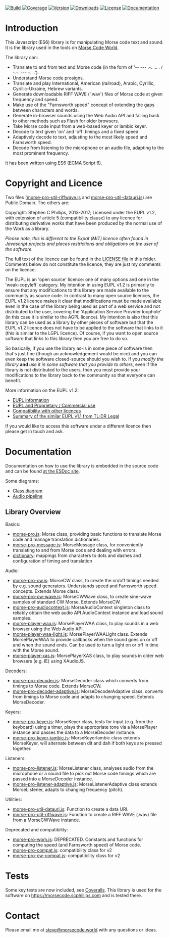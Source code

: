 [![Build](https://img.shields.io/travis/scp93ch/morse-pro.svg)](https://travis-ci.org/scp93ch/morse-pro)
[![Coverage](https://img.shields.io/coveralls/scp93ch/morse-pro.svg)](https://coveralls.io/github/scp93ch/morse-pro?branch=master)
[![Version](https://img.shields.io/npm/v/morse-pro.svg)](https://www.npmjs.com/package/morse-pro)
[![Downloads](https://img.shields.io/npm/dm/morse-pro.svg)](https://www.npmjs.com/package/morse-pro)
[![License](https://img.shields.io/npm/l/morse-pro.svg)](https://joinup.ec.europa.eu/community/eupl/home)
[![Documentation](https://doc.esdoc.org/github.com/scp93ch/morse-pro/badge.svg)](https://doc.esdoc.org/github.com/scp93ch/morse-pro/)

# Introduction

This Javascript (ES6) library is for manipulating Morse code text and sound. It is the library used in the tools on [Morse Code World](https://morsecode.world).

The library can:

* Translate to and from text and Morse code (in the form of '-- --- .-. ... . / -.-. --- -.. .').
* Understand Morse code prosigns.
* Translate and play International, American (railroad), Arabic, Cyrillic, Cyrillic-Ukraine, Hebrew variants.
* Generate downloadable RIFF WAVE ('.wav') files of Morse code at given frequency and speed.
* Make use of the "Farnsworth speed" concept of extending the gaps between characters and words.
* Generate in-browser sounds using the Web Audio API and falling back to other methods such as Flash for older browsers.
* Take Morse code input from a web-based keyer or iambic keyer.
* Decode to text given 'on' and 'off' timings and a fixed speed.
* Adaptively decode to text, adjusting to the most likely speed and Farnsworth speed.
* Decode from listening to the microphone or an audio file, adapting to the most prominent frequency.

It has been written using ES6 (ECMA Script 6).

# Copyright and Licence

Two files ([morse-pro-util-riffwave.js](./src/morse-pro-util-riffwave.js) and [morse-pro-util-datauri.js](./src/morse-pro-util-datauri.js)) are Public Domain. The others are:

Copyright: Stephen C Phillips, 2013-2017; Licensed under the EUPL v1.2, with extension of article 5 (compatibility clause) to any licence for distributing derivative works that have been produced by the normal use of the Work as a library.

*Please note, this is different to the Expat (MIT) licence often found in Javascript projects and places restrictions and obligations on the user of the software.*

The full text of the licence can be found in the [LICENSE file](./LICENSE) in this folder. Comments below do not constitute the licence, they are just my comments on the licence.

The EUPL is an 'open source' licence: one of many options and one in the 'weak-copyleft' category. My intention in using EUPL v1.2 is primarily to ensure that any modifications to this library are made available to the community as source code. In contrast to many open source licences, the EUPL v1.2 licence makes it clear that modifications must be made available even in the case of the library being used as part of a web service and not distributed to the user, covering the 'Application Service Provider loophole' (in this case it is similar to the AGPL licence). My intention is also that this library can be used as a library by other pieces of software but that the EUPL v1.2 licence does not have to be applied to the software that links to it (this is similar to the LGPL licence). Of course, if you want to open source software that links to this library then you are free to do so.

So basically, if you use the library as-is in some piece of software then that's just fine (though an acknowledgement would be nice) and you can even keep the software closed-source should you wish to. If you *modify the library* **and** *use it in some software that you provide to others*, even if the library is not distributed to the users, then you must provide your modifications to the library back to the community so that everyone can benefit.

More information on the EUPL v1.2:

* [EUPL information](https://joinup.ec.europa.eu/community/eupl/home)
* [EUPL and Proprietary / Commercial use](https://joinup.ec.europa.eu/community/eupl/news/eupl-and-proprietary/commercial-use)
* [Compatibility with other licences](https://joinup.ec.europa.eu/community/eupl/og_page/eupl-compatible-open-source-licences)
* [Summary of the similar EUPL v1.1 from TL;DR Legal](https://tldrlegal.com/license/european-union-public-licence)

If you would like to access this software under a different licence then please get in touch and ask.

# Documentation

Documentation on how to use the library is embedded in the source code and can be found [at the ESDoc site](https://doc.esdoc.org/github.com/scp93ch/morse-pro/).

Some diagrams:

* [Class diagram](https://drive.google.com/file/d/17hFelIHgKOMTYb-0M53TiYsC7T2e3c2X/view?usp=sharing)
* [Audio pipeline](https://drive.google.com/file/d/12OoHQi5AEcyFeeyAa3rWG0MFcmcdj9Pv/view?usp=sharing)

## Library Overview

Basics:

* [morse-pro.js](./src/morse-pro.js): Morse class, providing basic functions to translate Morse code and manage translation dictionaries.
* [morse-pro-message.js](./src/morse-pro-message.js): MorseMessage class, for conveniently translating to and from Morse code and dealing with errors.
* [dictionary](./src/dictionary): mappings from characters to dots and dashes and configuration of timing and translation

Audio:

* [morse-pro-cw.js](./src/morse-pro-cw.js): MorseCW class, to create the on/off timings needed by e.g. sound generators. Understands speed and Farnsworth speed concepts. Extends Morse class.
* [morse-pro-cw-wave.js](./src/morse-pro-cw-wave.js): MorseCWWave class, to create sine-wave samples of standard CW Morse. Extends MorseCW.
* [morse-pro-audiocontext.js](./src/morse-pro-audiocontext.js): MorseAudioContext singleton class to reliably obtain the web audio API AudioContext instance and load sound samples.
* [morse-player-waa.js](./src/morse-player-waa.js): MorsePlayerWAA class, to play sounds in a web browser using the Web Audio API.
* [morse-player-waa-light.js](./src/morse-player-waa-light.js): MorsePlayerWAALight class. Extends MorsePlayerWAA to provide callbacks when the sound goes on or off and when the sound ends. Can be used to turn a light on or off in time with the Morse sound.
* [morse-player-xas.js](./src/morse-player-xas.js): MorsePlayerXAS class, to play sounds in older web browsers (e.g. IE) using XAudioJS.

Decoders:

* [morse-pro-decoder.js](./src/morse-pro-decoder.js): MorseDecoder class which converts from timings to Morse code. Extends MorseCW.
* [morse-pro-decoder-adaptive.js](./src/morse-pro-decoder-adaptive.js): MorseDecoderAdaptive class, converts from timings to Morse code and adapts to changing speed. Extends MorseDecoder.

Keyers:

* [morse-pro-keyer.js](./src/morse-pro-keyer.js): MorseKeyer class, tests for input (e.g. from the keyboard) using a timer, plays the appropriate tone via a MorsePlayer instance and passes the data to a MorseDecoder instance.
* [morse-pro-keyer-iambic.js](./src/morse-pro-keyer-iambic.js): MorseKeyerIambic class extends MorseKeyer, will alternate between dit and dah if both keys are pressed together.

Listeners:

* [morse-pro-listener.js](./src/morse-pro-listener.js): MorseListener class, analyses audio from the microphone or a sound file to pick out Morse code timings which are passed into a MorseDecoder instance.
* [morse-pro-listener-adaptive.js](./src/morse-pro-listener-adaptive.js): MorseListenerAdaptive class extends MorseListener, adapts to changing frequency (pitch).

Utilities:

* [morse-pro-util-datauri.js](./src/morse-pro-util-datauri.js): Function to create a data URI.
* [morse-pro-util-riffwave.js](./src/morse-pro-util-riffwave.js): Function to create a RIFF WAVE (.wav) file from a MorseCWWave instance.

Deprecated and compatibility:

* [morse-pro-wpm.js](./src/morse-pro-wpm.js): DEPRECATED. Constants and functions for computing the speed (and Farnsworth speed) of Morse code.
* [morse-pro-compat.js](./src/morse-pro-compat.js): compatibility class for v2
* [morse-pro-cw-compat.js](./src/morse-pro-cw-compat.js): compatibility class for v2

# Tests

Some key tests are now included, see [Coveralls](https://coveralls.io/github/scp93ch/morse-pro?branch=master). This library is used for the software on https://morsecode.scphillips.com and is tested there.

# Contact

Please email me at steve@morsecode.world with any questions or ideas.
